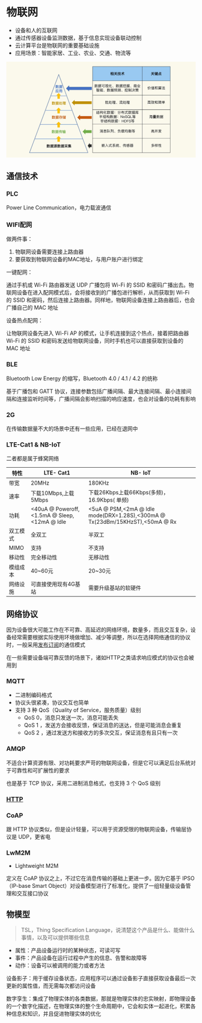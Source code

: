 # 物联网

- 设备和人的互联网
- 通过传感器设备监测数据，基于信息实现设备联动控制
- 云计算平台是物联网的重要基础设施
- 应用场景：智能家居、工业、农业、交通、物流等

![从数据的角度看物联网](/assets/202318153618.webp)

## 通信技术

### PLC

Power Line Communication，电力载波通信

### WIFI配网

做两件事：

1. 物联网设备需要连接上路由器
2. 要获取到物联网设备的MAC地址，与用户账户进行绑定

一键配网：

通过手机或 Wi-Fi 路由器发送 UDP 广播包将 Wi-Fi 的 SSID 和密码广播出去。物联网设备在进入配网模式后，会将接收到的广播包进行解析，从而获取到 Wi-Fi 的 SSID 和密码，然后连接上路由器。同样地，物联网设备连接上路由器后，也会广播自己的 MAC 地址

设备热点配网：

让物联网设备先进入 Wi-Fi AP 的模式，让手机连接到这个热点，接着把路由器 Wi-Fi 的 SSID 和密码发送给物联网设备，同时手机也可以直接获取到设备的 MAC 地址

### BLE

Bluetooth Low Energy 的缩写，Bluetooth 4.0 / 4.1 / 4.2 的统称

基于广播包和 GATT 协议，连接参数包括广播间隔、最大连接间隔、最小连接间隔和连接监听时间等，广播间隔会影响扫描的响应速度，也会对设备的功耗有影响

### 2G

在传输数据量不大的场景中还有一些应用，已经在退网中

### LTE-Cat1 & NB-IoT

二者都是属于蜂窝网络

特性   | LTE- Cat1                                    | NB- IoT
---- | -------------------------------------------- | ----------------------------------------------------------------------------
带宽   | 20MHz                                        | 180KHz
速率   | 下载10Mbps,上载5Mbps                             | 下载26Kbps上载66Kbps(多频)，16.9Kbps( 单频)
功耗   | <40uA @ Poweroff,<1.5mA @ Sleep,<12mA @ ldle | <5uA @ PSM,<2mA @ ldle mode(DRX=1.28S),<300mA @ Tx(23dBm/15KHzST),<50mA @ Rx
双工模式 | 全双工                                          | 半双工
MIMO | 支持                                           | 不支持
移动性  | 完全移动性                                        | 无移动性
模组成本 | 40~60元                                       | 20~30元
网络设施 | 可直接使用现有4G基站                                  | 需要升级基站的软硬件

## 网络协议

因为设备很大可能工作在不可靠、高延迟的网络环境，数量多，而且交互复杂，设备经常需要根据实际使用环境做增加、减少等调整，所以在选择网络通信的协议时，一般采用[发布订阅](/软件工程/设计模式/行为模式.md#观察者)的通信模式

在一些需要设备端可靠反馈的场景下，诸如HTTP之类请求响应模式的协议也会被用到

### MQTT

- 二进制编码格式
- 协议头很紧凑，协议交互也简单
- 支持 3 种 QoS（Quality of Service，服务质量）级别
  - QoS 0，消息只发送一次，消息可能丢失
  - QoS 1 ，发送方会接收反馈，保证消息的送达，但是可能消息会重复
  - QoS 2 ，通过发送方和接收方的多次交互，保证消息有且只有一次

### AMQP

不适合计算资源有限、对功耗要求严苛的物联网设备，但是它可以满足后台系统对于可靠性和可扩展性的要求

也是基于 TCP 协议，采用二进制消息格式，也支持 3 个 QoS 级别

### [HTTP](/计算机网络/http/HTTP.md)

### CoAP

跟 HTTP 协议类似，但是设计轻量，可以用于资源受限的物联网设备，传输层协议是 UDP，更省电

### LwM2M

- Lightweight M2M

定义在 CoAP 协议之上，不过它在消息传输的基础上更进一步。因为它基于 IPSO （IP-base Smart Object）对设备模型进行了标准化，提供了一组轻量级设备管理和交互接口协议

## 物模型

> TSL，Thing Specification Language，说清楚这个产品是什么、能做什么事情，以及可以提供哪些信息

- 属性：产品设备运行时的某种状态，可读可写
- 事件：产品设备在运行过程中产生的信息、告警和故障等
- 动作：设备可以被调用的能力或者方法

设备影子：用于缓存设备状态，应用程序可以通过设备影子直接获取设备最后一次更新的属性值，而无需每次都访问设备

数字孪生：集成了物理实体的各类数据，那就是物理实体的忠实映射，即物理设备的一个数字化描述，在物理实体的整个生命周期中，它会和实体一起进化，积累各种信息和知识，并且促进物理实体的优化
